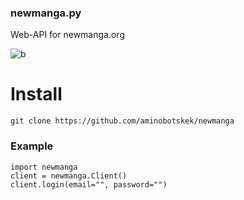 ### newmanga.py

Web-API for newmanga.org

![b](https://github.com/aminobotskek/newmanga/assets/94906343/c057b187-2821-4bf5-9305-c466065e2686)

# Install
```
git clone https://github.com/aminobotskek/newmanga
```


### Example
```python3
import newmanga
client = newmanga.Client()
client.login(email="", password="")
```
